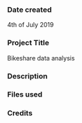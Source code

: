 ### Date created
4th of July 2019

### Project Title
Bikeshare data analysis

### Description


### Files used


### Credits

